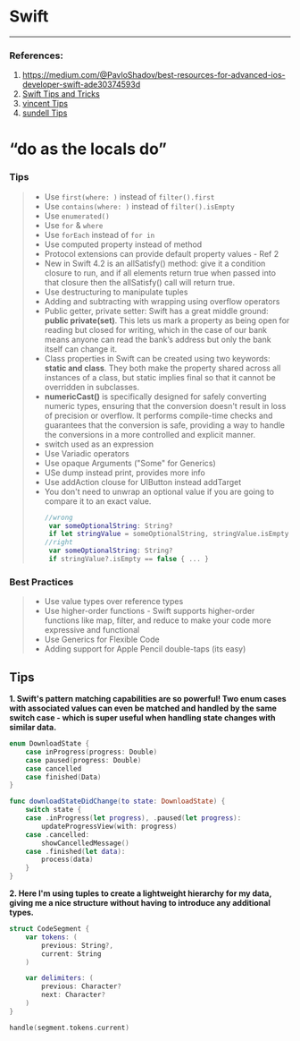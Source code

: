 # Swift

---

### References:
1. https://medium.com/@PavloShadov/best-resources-for-advanced-ios-developer-swift-ade30374593d
2. [Swift Tips and Tricks](https://www.hackingwithswift.com/articles/106/10-quick-swift-tips)
3. [vincent Tips](https://www.swiftwithvincent.com/tips)
4. [sundell Tips](https://github.com/JohnSundell/SwiftTips)

# “do as the locals do”

### Tips
> - Use `first(where: )` instead of `filter().first`
> - Use `contains(where: )` instead of `filter().isEmpty`
> - Use `enumerated()`
> - Use `for` & `where`
> - Use `forEach` instead of `for in`
> - Use computed property instead of method
> - Protocol extensions can provide default property values - Ref 2
> - New in Swift 4.2 is an allSatisfy() method: give it a condition closure to run, and if all elements return true when passed into that closure then the allSatisfy() call will return true.
> - Use destructuring to manipulate tuples
> - Adding and subtracting with wrapping using overflow operators
> - Public getter, private setter: Swift has a great middle ground: **public private(set)**. This lets us mark a property as being open for reading but closed for writing, which in the case of our bank means anyone can read the bank’s address but only the bank itself can change it.
> - Class properties in Swift can be created using two keywords: **static and class**. They both make the property shared across all instances of a class, but static implies final so that it cannot be overridden in subclasses.
> - **numericCast()** is specifically designed for safely converting numeric types, ensuring that the conversion doesn't result in loss of precision or overflow. It performs compile-time checks and guarantees that the conversion is safe, providing a way to handle the conversions in a more controlled and explicit manner.
> - switch used as an expression
> - Use Variadic operators
> - Use opaque Arguments ("Some" for Generics)
> - USe dump instead print, provides more info
> - Use addAction clouse for UIButton instead addTarget
> - You don't need to unwrap an optional value if you are going to compare it to an exact value.
>   ```swift
>   //wrong
>    var someOptionalString: String?
>    if let stringValue = someOptionalString, stringValue.isEmpty { ... }
>   //right
>    var someOptionalString: String?
>    if stringValue?.isEmpty == false { ... }
>   ```

### Best Practices
> - Use value types over reference types
> - Use higher-order functions - Swift supports higher-order functions like map, filter, and reduce to make your code more expressive and functional
> - Use Generics for Flexible Code
> - Adding support for Apple Pencil double-taps (its easy)

## Tips
**1. Swift's pattern matching capabilities are so powerful! Two enum cases with associated values can even be matched and handled by the same switch case - which is super useful when handling state changes with similar data.**
```swift
enum DownloadState {
    case inProgress(progress: Double)
    case paused(progress: Double)
    case cancelled
    case finished(Data)
}

func downloadStateDidChange(to state: DownloadState) {
    switch state {
    case .inProgress(let progress), .paused(let progress):
        updateProgressView(with: progress)
    case .cancelled:
        showCancelledMessage()
    case .finished(let data):
        process(data)
    }
}
```

**2. Here I'm using tuples to create a lightweight hierarchy for my data, giving me a nice structure without having to introduce any additional types.**
```swift
struct CodeSegment {
    var tokens: (
        previous: String?,
        current: String
    )

    var delimiters: (
        previous: Character?
        next: Character?
    )
}

handle(segment.tokens.current)
```
